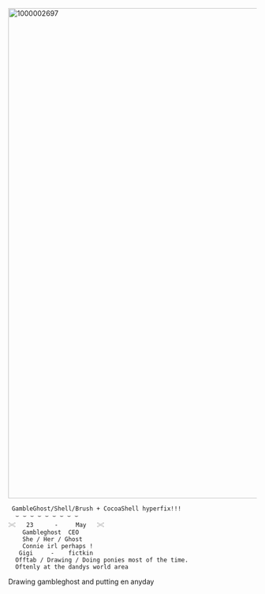 <img width="1013" height="993" alt="1000002697" src="https://github.com/user-attachments/assets/8b5a7153-5482-473c-920a-949d513b7603" />

     GambleGhost/Shell/Brush + CocoaShell hyperfix!!!
      ⌣ ⌣ ⌣ ⌣ ⌣ ⌣ ⌣ ⌣ ⌣
    𓏵   23      -     May   𓏵
        Gambleghost  CEO
        She / Her / Ghost 
        Connie irl perhaps !
       Gigi     -    fictkin 
      Offtab / Drawing / Doing ponies most of the time.
      Oftenly at the dandys world area
Drawing gambleghost and putting en anyday
